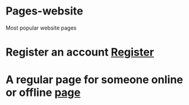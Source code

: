 # Pages-website
Most popular website pages
# Register an account [Register](https://mohamed-gamal-mg.github.io/Pages-website/registrtion_pag.html)
# A regular page for someone online or offline [page](https://mohamed-gamal-mg.github.io/Pages-website/user-online.html)
